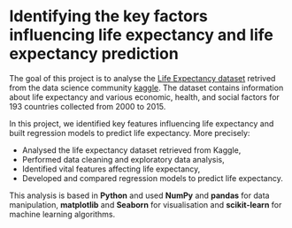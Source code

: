 # Identifying the key factors influencing life expectancy and life expectancy prediction
The goal of this project is to analyse the [Life Expectancy dataset](https://www.kaggle.com/datasets/kumarajarshi/life-expectancy-who) retrived from the data science community [kaggle](https://www.kaggle.com/). The dataset contains information about life expectancy and various economic, health, and social factors for 193 countries collected from 2000 to 2015. 

In this project, we identified key features influencing life expectancy and built regression models to predict life expectancy. More precisely:

+ Analysed the life expectancy dataset retrieved from Kaggle,
+ Performed data cleaning and exploratory data analysis,
+ Identified vital features affecting life expectancy,
+ Developed and compared regression models to predict life expectancy.

This analysis is based in **Python** and used **NumPy** and **pandas** for data manipulation, **matplotlib** and **Seaborn** for visualisation and **scikit-learn** for machine learning algorithms.
